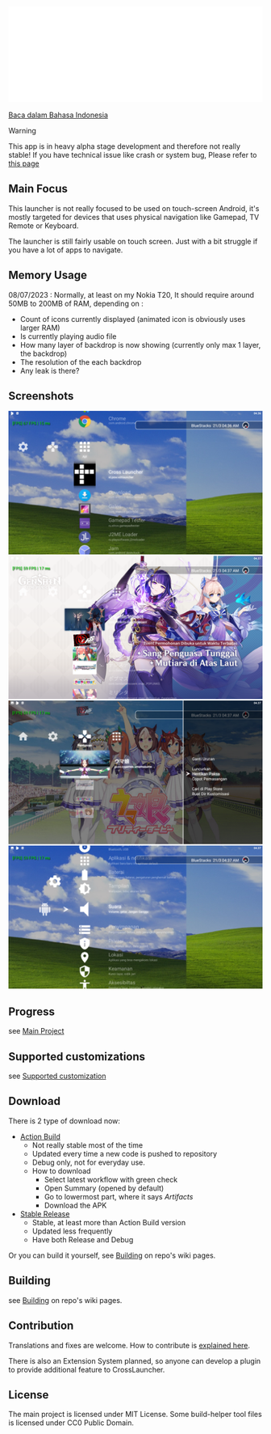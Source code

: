 ![Cross Launcher Logo](readme_asset/logo_base.png)

[Baca dalam Bahasa Indonesia](README_ID.md)

> [!WARNING]
> This app is in heavy alpha stage development and therefore not really stable! If you have
> technical issue like crash or system bug, Please refer to [this page](https://github.com/EmiyaSyahriel/CrossLauncher/wiki/Error-Reporting)

## Main Focus
This launcher is not really focused to be used on touch-screen Android, it's mostly targeted
for devices that uses physical navigation like Gamepad, TV Remote or Keyboard.

The launcher is still fairly usable on touch screen. Just with a bit struggle if you have a
lot of apps to navigate.

## Memory Usage
08/07/2023 : Normally, at least on my Nokia T20, It should require around 50MB to 200MB of RAM, depending on :
- Count of icons currently displayed (animated icon is obviously uses larger RAM)
- Is currently playing audio file
- How many layer of backdrop is now showing (currently only max 1 layer, the backdrop)
- The resolution of the each backdrop
- Any leak is there?

## Screenshots
![App List](readme_asset/0.png)
![Custom Video Icon dan Backdrop](readme_asset/1.png)
![Apps Options](readme_asset/2.png)
![Android Settings](readme_asset/3.png)

## Progress
see [Main Project](https://github.com/EmiyaSyahriel/CrossLauncher/projects/1)

## Supported customizations
see [Supported customization](https://github.com/EmiyaSyahriel/CrossLauncher/wiki/Customization)

## Download
There is 2 type of download now:
- [Action Build](https://github.com/EmiyaSyahriel/CrossLauncher/actions/workflows/android.yml)
  - Not really stable most of the time
  - Updated every time a new code is pushed to repository
  - Debug only, not for everyday use.
  - How to download
    - Select latest workflow with green check
    - Open Summary (opened by default)
    - Go to lowermost part, where it says *Artifacts*
    - Download the APK
- [Stable Release](https://github.com/EmiyaSyahriel/CrossLauncher/releases)
  - Stable, at least more than Action Build version
  - Updated less frequently
  - Have both Release and Debug

Or you can build it yourself, see [Building](https://github.com/EmiyaSyahriel/CrossLauncher/wiki/Contributing-and-Building-the-App#building) on repo's wiki pages.

## Building
see [Building](https://github.com/EmiyaSyahriel/CrossLauncher/wiki/Contributing-and-Building-the-App#building) on repo's wiki pages.

## Contribution
Translations and fixes are welcome. How to contribute is [explained here](https://github.com/EmiyaSyahriel/CrossLauncher/wiki/Contributing-and-Building-the-App#for-contribution-work).

There is also an Extension System planned, so anyone can develop a plugin to provide additional feature to CrossLauncher.

## License
The main project is licensed under MIT License.
Some build-helper tool files is licensed under CC0 Public Domain.
